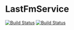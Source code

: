 # LastFmService

[![Build Status](https://jenkins.shicks255.com/job/LastFmService2/badge/icon)](https://jenkins.shicks255.com/job/LastFmService2/)
[![Build Status](https://jenkins.shicks255.com/buildStatus/icon?job=LastFmService2)](https://jenkins.shicks255.com/job/LastFmService2/)
